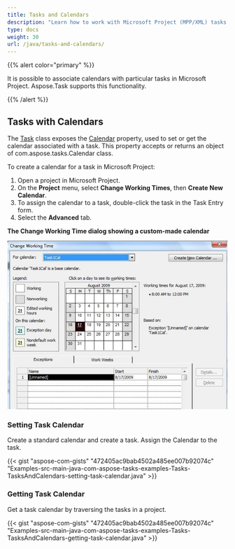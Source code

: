 ```yaml
---
title: Tasks and Calendars
description: "Learn how to work with Microsoft Project (MPP/XML) tasks and calendars using Aspose.Tasks for Java."
type: docs
weight: 30
url: /java/tasks-and-calendars/
---
```


{{% alert color="primary" %}} 

It is possible to associate calendars with particular tasks in Microsoft Project. Aspose.Task supports this functionality.

{{% /alert %}}

## **Tasks with Calendars**
The [Task](https://apireference.aspose.com/tasks/java/com.aspose.tasks/Task/) class exposes the [Calendar](https://apireference.aspose.com/tasks/java/com.aspose.tasks/Calendar/) property, used to set or get the calendar associated with a task. This property accepts or returns an object of com.aspose.tasks.Calendar class.

To create a calendar for a task in Microsoft Project:

1. Open a project in Microsoft Project.
2. On the **Project** menu, select **Change Working Times**, then **Create New Calendar**.
3. To assign the calendar to a task, double-click the task in the Task Entry form.
4. Select the **Advanced** tab.

**The Change Working Time dialog showing a custom-made calendar** 

![changing working time in resource calendar in Microsoft Project](tasks-and-calendars_1.png)
### **Setting Task Calendar**
Create a standard calendar and create a task. Assign the Calendar to the task.

{{< gist "aspose-com-gists" "472405ac9bab4502a485ee007b92074c" "Examples-src-main-java-com-aspose-tasks-examples-Tasks-TasksAndCalendars-setting-task-calendar.java" >}}
### **Getting Task Calendar**
Get a task calendar by traversing the tasks in a project.

{{< gist "aspose-com-gists" "472405ac9bab4502a485ee007b92074c" "Examples-src-main-java-com-aspose-tasks-examples-Tasks-TasksAndCalendars-getting-task-calendar.java" >}}
